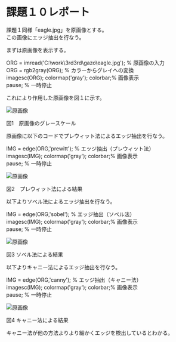 ﻿# 課題１０レポート

課題１同様「eagle.jpg」を原画像とする。  
この画像にエッジ抽出を行なう。
  
まずは原画像を表示する。  


ORG = imread('C:\work\3rd3rd\gazo\eagle.jpg'); % 原画像の入力  
ORG = rgb2gray(ORG); % カラーからグレイへの変換  
imagesc(ORG); colormap('gray'); colorbar;% 画像表示  
pause; % 一時停止   

これにより作用した原画像を図１に示す。


![原画像](https://github.com/taniguchi-takumi/gazousyorikougaku/blob/master/image/kadai10_1.png?raw=true)

図1　原画像のグレースケール

原画像に以下のコードでプレウィット法によるエッジ抽出を行なう。

IMG = edge(ORG,'prewitt'); % エッジ抽出（プレウィット法）  
imagesc(IMG); colormap('gray'); colorbar;% 画像表示  
pause; % 一時停止   



![原画像](https://github.com/taniguchi-takumi/gazousyorikougaku/blob/master/image/kadai10_2.png?raw=true)

図2　プレウィット法による結果


以下よりソベル法によるエッジ抽出を行なう。

IMG = edge(ORG,'sobel'); % エッジ抽出（ソベル法）  
imagesc(IMG); colormap('gray'); colorbar;% 画像表示  
pause; % 一時停止  




![原画像](https://github.com/taniguchi-takumi/gazousyorikougaku/blob/master/image/kadai10_3.png?raw=true)  


図3  ソベル法による結果


以下よりキャニー法によるエッジ抽出を行なう。

IMG = edge(ORG,'canny'); % エッジ抽出（キャニー法）  
imagesc(IMG); colormap('gray'); colorbar;% 画像表示  
pause; % 一時停止  


![原画像](https://github.com/taniguchi-takumi/gazousyorikougaku/blob/master/image/kadai10_4.png?raw=true)  


図4  キャニー法による結果


キャニー法が他の方法よりより細かくエッジを検出しているとわかる。